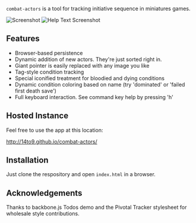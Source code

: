 `combat-actors` is a tool for tracking initiative sequence in miniatures games.

![Screenshot](http://dl.dropboxusercontent.com/u/20835199/combat-actors-preview.png)
![Help Text Screenshot](https://dl.dropboxusercontent.com/u/20835199/combat-actors-help.png)

Features
--------
* Browser-based persistence
* Dynamic addition of new actors.  They're just sorted right in.
* Giant pointer is easily replaced with any image you like
* Tag-style condition tracking
* Special iconified treatment for bloodied and dying conditions
* Dynamic condition coloring based on name (try 'dominated' or 'failed first death save')
* Full keyboard interaction.  See command key help by pressing 'h'

Hosted Instance
--------------------
Feel free to use the app at this location:

http://14to9.github.io/combat-actors/

Installation
------------
Just clone the respository and open `index.html` in a browser.

Acknowledgements
----------------
Thanks to backbone.js Todos demo and the Pivotal Tracker stylesheet for wholesale style contributions.
